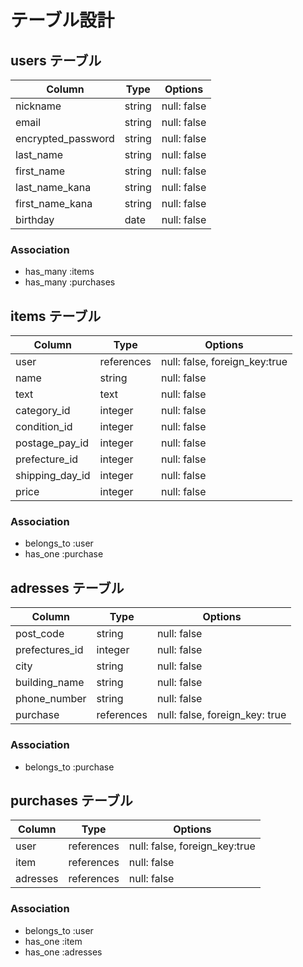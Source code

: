 # テーブル設計

## users テーブル

| Column             | Type   | Options     |
| ------------------ | ------ | ----------- |
| nickname           | string | null: false |
| email              | string | null: false |
| encrypted_password | string | null: false |
| last_name          | string | null: false |
| first_name         | string | null: false |
| last_name_kana     | string | null: false |
| first_name_kana    | string | null: false |
| birthday           | date   | null: false |

### Association

- has_many :items
- has_many :purchases


## items テーブル

| Column          | Type       | Options                       |
| --------------- | ---------- | ----------------------------- |
| user            | references | null: false, foreign_key:true |
| name            | string     | null: false                   |
| text            | text       | null: false                   |
| category_id     | integer    | null: false                   |
| condition_id    | integer    | null: false                   |
| postage_pay_id  | integer    | null: false                   | 
| prefecture_id   | integer    | null: false                   |
| shipping_day_id | integer    | null: false                   |
| price           | integer    | null: false                   |

### Association

- belongs_to  :user
- has_one  :purchase


## adresses テーブル

| Column         | Type        | Options                        |
| -------------- | ----------- | ------------------------------ |
| post_code      | string      | null: false                    |
| prefectures_id | integer     | null: false                    |
| city           | string      | null: false                    |
| building_name  | string      | null: false                    |
| phone_number   | string      | null: false                    |
| purchase       | references  | null: false, foreign_key: true |

### Association

- belongs_to :purchase


## purchases テーブル

| Column    | Type       | Options                       |
| --------- | ---------- | ----------------------------  |
| user      | references | null: false, foreign_key:true |
| item      | references | null: false                   |
| adresses  | references | null: false                   |

### Association

- belongs_to :user
- has_one :item
- has_one :adresses
